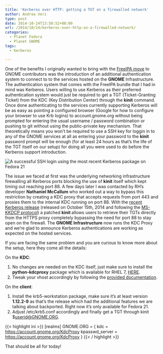 ```yaml
---
title: 'Kerberos over HTTP: getting a TGT on a firewalled network'
author: Andrea Veri
type: post
date: 2014-10-24T13:50:52+00:00
url: /2014/10/24/kerberos-over-http-on-a-firewalled-network/
categories:
  - Planet Fedora
  - Planet GNOME
tags:
  - Kerberos

---
```

One of the benefits I originally wanted to bring with the <a href="https://www.dragonsreach.it/2014/10/07/the-gnome-infrastructure-is-now-powered-by-freeipa/" target="_blank">FreeIPA move</a> to GNOME contributors was the introduction of an additional authentication system to connect to to the services hosted on the **GNOME** Infrastructure. The authentication system that comes with the FreeIPA bundle that I had in mind was Kerberos. Users willing to use Kerberos as their preferred authentication system would just be required to get a TGT (Ticket-Granting Ticket) from the KDC (Key Distribution Center) through the **kinit** command. Once done authenticating to the services currently supporting Kerberos will be as easy as pointing a configured browser (Google for how to configure your browser to use Krb logins) to account.gnome.org without being prompted for entering the usual username / password combination or pushing to git without using the public-private key mechanism. That theoretically means you won&#8217;t be required to use a SSH key for loggin in to any of the GNOME services at all as entering your password to the **kinit** password prompt will be enough (for at least 24 hours as that&#8217;s the life of the TGT itself on our setup) for doing all you were used to do before the Kerberos support introduction.

![A successful SSH login using the most recent Kerberos package on Fedora 21](/wp-content/uploads/2014/10/kerberos-over-http.png)

The issue we faced at first was the underlying networking infrastructure firewalling all Kerberos ports blocking the use of **kinit** itself which kept timing out reaching port 88. A few days later I was contacted by RH&#8217;s developer **<span class="gD">Nathaniel McCallum </span>**<span class="gD">who worked out a way to bypass this restriction by creating a KDC proxy that accepts requests from port 443 and proxies them to the internal KDC running on port 88. With the <a href="http://web.mit.edu/kerberos/krb5-1.13/" target="_blank">recent Kerberos release</a> (released on October 15th, 2014 and following the <a href="http://msdn.microsoft.com/en-us/library/hh553774.aspx" target="_blank">MS-KKDCP protocol</a>) a patched <strong>kinit </strong>allows users to retrieve their TGTs directly from the HTTPS proxy completely bypassing the need for port 88 to stay open on the firewall. </span>The **GNOME Infrastructure** now runs the KDC Proxy and we&#8217;re glad to announce Kerberos authentications are working as expected on the hosted services.

If you are facing the same problem and you are curious to know more about the setup, here they come all the details:

On the **KDC**:

  1. No changes are needed on the KDC itself, just make sure to install the **python-kdcproxy** package which is available for RHEL 7, <a href="http://koji.fedoraproject.org/koji/taskinfo?taskID=7937527" target="_blank">HERE</a>.
  2. Tweak your vhost accordingly by following the <a href="https://github.com/npmccallum/kdcproxy" target="_blank">provided documentation</a>.

On the **client**:

  1. Install the krb5-workstation package, make sure it&#8217;s at least version **1.12.2-9** as that&#8217;s the release which had the additional features we are talking about backported. Right now it&#8217;s only available for Fedora 21.
  2. Adjust /etc/krb5.conf accordingly and finally get a TGT through kinit $userid@GNOME.ORG.

{{< highlight ini >}}
[realms]
 GNOME.ORG = {
  kdc = https://account.gnome.org/KdcProxy
  kpasswd_server = https://account.gnome.org/KdcProxy
}
{{< / highlight >}}

That should be all for today!
